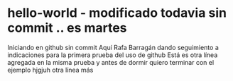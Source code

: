 # hello-world - modificado todavia sin commit .. es  martes
Iniciando en github sin commit
Aquí Rafa Barragán dando seguimiento a indicaciones para la primera prueba del uso de github
Está es otra línea agregada en la misma prueba y antes de dormir quiero terminar con el ejemplo
hjgjuh
otra línea más
